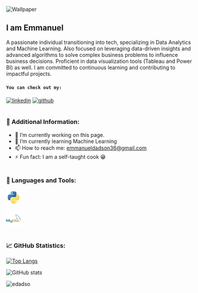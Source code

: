 <img src="https://wallpaperaccess.com/full/3457552.jpg" alt="Wallpaper" width="800" height="350">

## I am Emmanuel 
A passionate individual transitioning into tech, specializing in Data Analytics and Machine Learning. Also focused on leveraging data-driven insights and advanced algorithms to solve complex business problems to influence business decisions. Proficient in data visualization tools (Tableau and Power BI) as well. I am committed to continuous learning and contributing to impactful projects.
#### `You can check out my:`
[<img src='https://cdn.jsdelivr.net/npm/simple-icons@3.0.1/icons/linkedin.svg' alt='linkedin' height='40'>](https://www.linkedin.com/in/emmanuel-dadson) [<img src='https://cdn.jsdelivr.net/npm/simple-icons@3.0.1/icons/github.svg' alt='github' height='40'>](https://github.com/edadso)
#
<h3 align="left">🧾 Additional Information:</h3>

- 🔭 I’m currently working on this page.<br> 
- 🌱 I’m currently learning Machine Learning<br> 
- 📫 How to reach me: emmanueldadson36@gmail.com <br> 
- ⚡ Fun fact: I am a self-taught cook 😁

#
<h3 align="left">🧰 Languages and Tools:</h3>
<p align="left"> <a href="https://www.python.org" target="_blank" rel="noreferrer"> <img src="https://raw.githubusercontent.com/devicons/devicon/master/icons/python/python-original.svg" alt="python" width="40" height="40"/> </a> </p>
<p align="left"> <a href="https://www.mysql.com/" target="_blank" rel="noreferrer"> <img src="https://raw.githubusercontent.com/devicons/devicon/master/icons/mysql/mysql-original-wordmark.svg" alt="mysql" width="40" height="40"/> </a> 

#
<h3 align="left">📈 GitHub Statistics:</h3>

[![Top Langs](https://github-readme-stats.vercel.app/api/top-langs/?username=edadso)](https://github.com/anuraghazra/github-readme-stats)

![GitHub stats](https://github-readme-stats.vercel.app/api?username=edadso&show_icons=true)

<p><img align="left" src="https://github-readme-streak-stats.herokuapp.com/?user=edadso&" alt="edadso" /></p>
  







  

  

  






